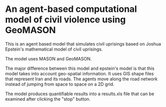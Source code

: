 An agent-based computational model of civil violence using GeoMASON
=====================

This is an agent based model that simulates civil uprisings based on Joshua Epstein's mathematical model of civil uprisings.

The model uses MASON and GeoMASON.

The major difference between this model and epstein's model is that this model takes into account geo-spatial information. It uses GIS shape files that represent Iran and its roads. The agents move along the road network instead of jumping from space to space on a 2D grid.

The model produces quantifiable results into a results.xls file that can be examined after clicking the "stop" button.
